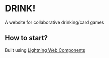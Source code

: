 # DRINK!

A website for collaborative drinking/card games

## How to start?

Built using [Lightning Web Components](https://lwc.dev)
